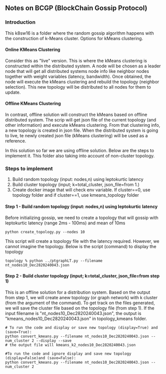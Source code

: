 ## Notes on BCGP (BlockChain Gossip Protocol)

### Introduction
This k8sw16 is a folder where the random gossip algorithm happens
with the construction of k-Means cluster. Options for kMeans clustering.

#### Online KMeans Clustering
Consider this as "live" version. This is where the kMeans clustering is 
constructed within the distributed system. A node will be chosen 
as a leader node that will get all distributed systems node info like 
neighbor nodes together with weight variables (latency, bandwidth). 
Once obtained,  the node will execute the kMeans clustering and rebuild 
the topology (neighbor selection). This new topology will be distributed 
to all nodes for them to update.

#### Offline KMeans Clustering
In contrast, offline solution will construct the kMeans based on offline
distributed system. The scrip will get json file of the current topology
(and other information) and execute kMeans clustering. From that clustering
info, a new topology is created in json file. When the distributed system is
going to live, te newly created json file (kMeans clustering) will be used as
a reference.

In this solution so far we are using offline solution. Below are the steps
to implement it. This folder also taking into account of non-cluster topology.


### Steps to implement
1. Build random topology (input: nodes,n) using leptokurtic latency
2. Build cluster topology (input; k=total_cluster, json_file=from 1.)
3. Create docker image that will check env variable. If cluster==0, use topology folder 
and if cluster==1, use kmeans_topology folder 


#### Step 1 - Build random topology (input: nodes,n) using leptokurtic latency
Before initializing gossip, we need to create a topology that will
gossip with leptokurtic latency (range 2ms - 100ms) and mean of 10ms

```shell
python create_topology.py --nodes 10
```

This script will create a topology file with the latency required. However,
we cannot imagine the topology. Below is the script (command) to display
the topology

```shell
topology % python ../ptgraphLT.py --filename nt_nodes10_Dec2820240043.json 
```

#### Step 2 - Build cluster topology (input; k=total_cluster, json_file=from step 1)
This is an offline solution for a distribution system. Based on the output from step 1, we will create
anew topology (or graph network) with k cluster (from the argument of the command). To get track
on the files generated, we will save the cluster file based on the topology file (from step 1).
If the input filename is "nt_nodes10_Dec2820240043.json", the output is "kmeans_nodes10_Dec2820240043.json"
in topology_kmeans folder.

```shell
# To run the code and display or save new topology (display=True) and (save=True):
python convert_kmeans.py --filename nt_nodes10_Dec2820240043.json --num_cluster 2 --display --save
# the output file will kmeans_k2_nodes10_Dec2820240043.json
    
#To run the code and ignore display and save new topology (display=False)and (save=False):
python convert_kmeans.py --filename nt_nodes10_Dec2820240043.json --num_cluster 2
```




